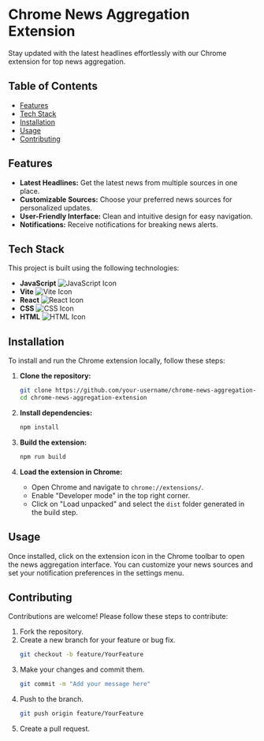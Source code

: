 # Chrome News Aggregation Extension

Stay updated with the latest headlines effortlessly with our Chrome extension for top news aggregation.

## Table of Contents

- [Features](#features)
- [Tech Stack](#tech-stack)
- [Installation](#installation)
- [Usage](#usage)
- [Contributing](#contributing)

## Features

- **Latest Headlines:** Get the latest news from multiple sources in one place.
- **Customizable Sources:** Choose your preferred news sources for personalized updates.
- **User-Friendly Interface:** Clean and intuitive design for easy navigation.
- **Notifications:** Receive notifications for breaking news alerts.
  
## Tech Stack

This project is built using the following technologies:

- **JavaScript** ![JavaScript Icon](https://upload.wikimedia.org/wikipedia/commons/6/6a/JavaScript-logo.png)
- **Vite** ![Vite Icon](https://vitejs.dev/logo.svg)
- **React** ![React Icon](https://upload.wikimedia.org/wikipedia/commons/a/a7/React-icon.svg)
- **CSS** ![CSS Icon](https://upload.wikimedia.org/wikipedia/commons/6/62/CSS3_logo_and_wordmark.svg)
- **HTML** ![HTML Icon](https://upload.wikimedia.org/wikipedia/commons/9/99/HTML5_logo_and_wordmark.svg)

## Installation

To install and run the Chrome extension locally, follow these steps:

1. **Clone the repository:**
   ```bash
   git clone https://github.com/your-username/chrome-news-aggregation-extension.git
   cd chrome-news-aggregation-extension
   ```

2. **Install dependencies:**
   ```bash
   npm install
   ```

3. **Build the extension:**
   ```bash
   npm run build
   ```

4. **Load the extension in Chrome:**
   - Open Chrome and navigate to `chrome://extensions/`.
   - Enable "Developer mode" in the top right corner.
   - Click on "Load unpacked" and select the `dist` folder generated in the build step.

## Usage

Once installed, click on the extension icon in the Chrome toolbar to open the news aggregation interface. You can customize your news sources and set your notification preferences in the settings menu.

## Contributing

Contributions are welcome! Please follow these steps to contribute:

1. Fork the repository.
2. Create a new branch for your feature or bug fix.
   ```bash
   git checkout -b feature/YourFeature
   ```
3. Make your changes and commit them.
   ```bash
   git commit -m "Add your message here"
   ```
4. Push to the branch.
   ```bash
   git push origin feature/YourFeature
   ```
5. Create a pull request.
